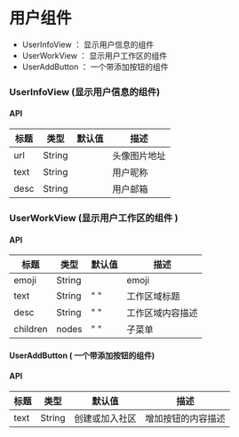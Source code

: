 # 用户组件

- UserInfoView ： 显示用户信息的组件
- UserWorkView ： 显示用户工作区的组件
- UserAddButton ： 一个带添加按钮的组件

### UserInfoView (显示用户信息的组件)

#### API

| 标题 | 类型   | 默认值 | 描述         |
| ---- | ------ | ------ | ------------ |
| url  | String |        | 头像图片地址 |
| text | String |        | 用户昵称     |
| desc | String |        | 用户邮箱     |

### UserWorkView (显示用户工作区的组件 )

#### API

| 标题     | 类型   | 默认值 | 描述             |
| -------- | ------ | ------ | ---------------- |
| emoji    | String |        | emoji            |
| text     | String | " "    | 工作区域标题     |
| desc     | String | " "    | 工作区域内容描述 |
| children | nodes  | " "    | 子菜单           |

#### UserAddButton ( 一个带添加按钮的组件)

#### API

| 标题 | 类型   | 默认值         | 描述               |
| ---- | ------ | -------------- | ------------------ |
| text | String | 创建或加入社区 | 增加按钮的内容描述 |
